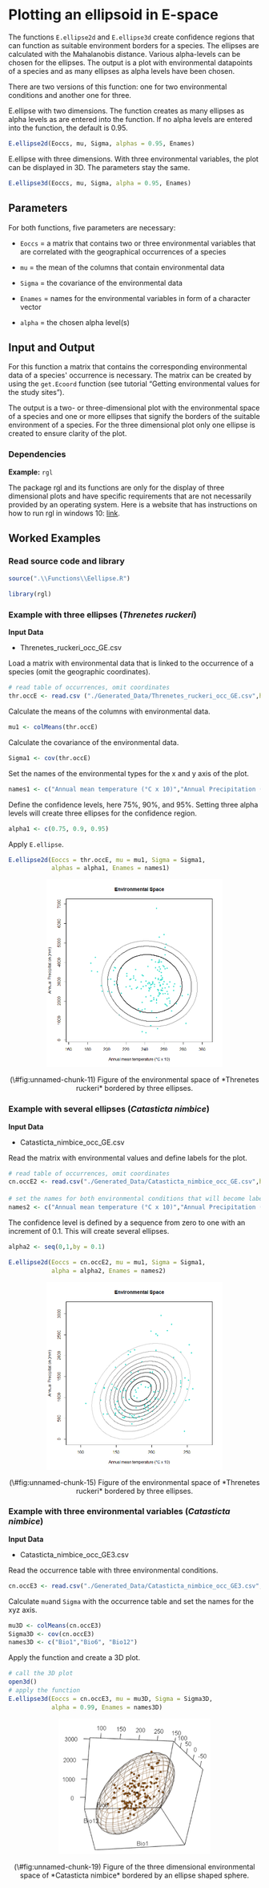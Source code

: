 
# Plotting an ellipsoid in E-space

The functions `E.ellipse2d` and `E.ellipse3d` create confidence regions that can function as suitable environment borders for a species. The ellipses are calculated with the Mahalanobis distance. Various alpha-levels can be chosen for the ellipses. The output is a plot with environmental datapoints of a species and as many ellipses as alpha levels have been chosen. 

There are two versions of this function: one for two environmental conditions and another one for three. 


E.ellipse with two dimensions. The function creates as many ellipses as alpha levels as are entered into the function. If no alpha levels are entered into the function, the default is 0.95.

```r
E.ellipse2d(Eoccs, mu, Sigma, alphas = 0.95, Enames)
```


E.ellipse with three dimensions. With three environmental variables, the plot can be displayed in 3D. The parameters stay the same.

```r
E.ellipse3d(Eoccs, mu, Sigma, alpha = 0.95, Enames)
```


## Parameters

For both functions, five parameters are necessary:


- `Eoccs` = a matrix that contains two or three environmental variables that are correlated with the geographical occurrences of a species

- `mu` = the mean of the columns that contain environmental data

- `Sigma` = the covariance of the environmental data

- `Enames` = names for the environmental variables in form of a character vector

- `alpha` = the chosen alpha level(s)


## Input and Output

For this function a matrix that contains the corresponding environmental data of a species' occurrence is necessary. The matrix can be created by using the `get.Ecoord` function (see tutorial “Getting environmental values for the study sites”).

The output is a two- or three-dimensional plot with the environmental space of a species and one or more ellipses that signify the borders of the suitable environment of a species. For the three dimensional plot only one ellipse is created to ensure clarity of the plot.


### Dependencies

**Example:** `rgl`

The package rgl and its functions are only for the display of three dimensional plots and have specific requirements that are not necessarily provided by an operating system. Here is a website that has instructions on how to run rgl in windows 10:
[link](https://medium.com/@bhargav.chippada/how-to-setup-opengl-on-mingw-w64-in-windows-10-64-bits-b77f350cea7e).


## Worked Examples


### Read source code and library



```r
source(".\\Functions\\Eellipse.R")
```



```r
library(rgl)
```


### Example with three ellipses (*Threnetes ruckeri*)


**Input Data**


- Threnetes_ruckeri_occ_GE.csv


Load a matrix with environmental data that is linked to the occurrence of a species (omit the geographic coordinates).

```r
# read table of occurrences, omit coordinates
thr.occE <- read.csv ("./Generated_Data/Threnetes_ruckeri_occ_GE.csv",header=T)[,-(1:2)]
```


Calculate the means of the columns with environmental data.

```r
mu1 <- colMeans(thr.occE)
```


Calculate the covariance of the environmental data.

```r
Sigma1 <- cov(thr.occE)
```


Set the names of the environmental types for the x and y axis of the plot.

```r
names1 <- c("Annual mean temperature (°C x 10)","Annual Precipitation (mm)") 
```


Define the confidence levels, here 75%, 90%, and 95%. Setting three alpha levels will create three ellipses for the confidence region.

```r
alpha1 <- c(0.75, 0.9, 0.95)
```


Apply `E.ellipse`.

```r
E.ellipse2d(Eoccs = thr.occE, mu = mu1, Sigma = Sigma1, 
            alphas = alpha1, Enames = names1)
```


<div class="figure" style="text-align: center">
<img src="Images/Threnetes_ESpace_ellipses.png" alt=" Figure of the environmental space of *Threnetes ruckeri* bordered by three ellipses." width="70%" />
<p class="caption">(\#fig:unnamed-chunk-11) Figure of the environmental space of *Threnetes ruckeri* bordered by three ellipses.</p>
</div>


### Example with several ellipses (*Catasticta nimbice*)


**Input Data**

- Catasticta_nimbice_occ_GE.csv


Read the matrix with environmental values and define labels for the plot. 

```r
# read table of occurrences, omit coordinates
cn.occE2 <- read.csv("./Generated_Data/Catasticta_nimbice_occ_GE.csv",header=T)[,-(1:2)]

# set the names for both environmental conditions that will become labels for the plot
names2 <- c("Annual mean temperature (°C x 10)","Annual Precipitation (mm)") 
```


The confidence level is defined by a sequence from zero to one with an increment of 0.1. This will create several ellipses.

```r
alpha2 <- seq(0,1,by = 0.1)
```


```r
E.ellipse2d(Eoccs = cn.occE2, mu = mu1, Sigma = Sigma1, 
            alpha = alpha2, Enames = names2)
```


<div class="figure" style="text-align: center">
<img src="Images/Catasticta_ESpace_ellipses.png" alt=" Figure of the environmental space of *Threnetes ruckeri* bordered by three ellipses." width="70%" />
<p class="caption">(\#fig:unnamed-chunk-15) Figure of the environmental space of *Threnetes ruckeri* bordered by three ellipses.</p>
</div>


### Example with three environmental variables (*Catasticta nimbice*)


**Input Data**


- Catasticta_nimbice_occ_GE3.csv


Read the occurrence table with three environmental conditions.

```r
cn.occE3 <- read.csv("./Generated_Data/Catasticta_nimbice_occ_GE3.csv",header=T)[,-(1:2)]
```


Calculate `mu`and `Sigma` with the occurrence table and set the names for the xyz axis.

```r
mu3D <- colMeans(cn.occE3)
Sigma3D <- cov(cn.occE3)
names3D <- c("Bio1","Bio6", "Bio12") 
```


Apply the function and create a 3D plot.

```r
# call the 3D plot
open3d()
# apply the function
E.ellipse3d(Eoccs = cn.occE3, mu = mu3D, Sigma = Sigma3D, 
            alpha = 0.99, Enames = names3D)
```


<div class="figure" style="text-align: center">
<img src="Images/CN_ellipse3D.png" alt=" Figure of the three dimensional environmental space of *Catasticta nimbice* bordered by an ellipse shaped sphere." width="60%" />
<p class="caption">(\#fig:unnamed-chunk-19) Figure of the three dimensional environmental space of *Catasticta nimbice* bordered by an ellipse shaped sphere.</p>
</div>

